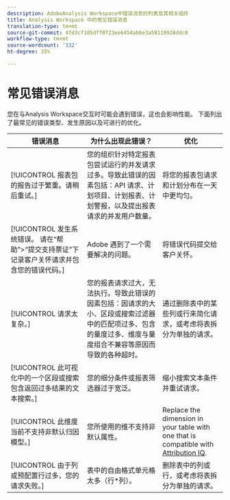 ```yaml
---
description: AdobeAnalysis Workspace中错误消息的列表及其相关组件
title: Analysis Workspace 中的常见错误消息
translation-type: tm+mt
source-git-commit: 4fd3cf105dff0723ee6454ab6e3a58119928ddc0
workflow-type: tm+mt
source-wordcount: '332'
ht-degree: 35%

---
```



# 常见错误消息

您在与Analysis Workspace交互时可能会遇到错误，这也会影响性能。 下面列出了最常见的错误类型、发生原因以及可进行的优化。

| 错误消息 | 为什么出现此错误？ | 优化 |
| --- | --- | --- |
| [!UICONTROL 报表包的报告过于繁重。请稍后重试。] | 您的组织针对特定报表包尝试运行的并发请求过多。导致此错误的因素包括：API 请求、计划项目、计划报表、计划警报，以及提出报表请求的并发用户数量。 | 将您的报表包请求和计划分布在一天中更均匀。 |
| [!UICONTROL 发生系统错误。 请在“帮助”>“提交支持票证”下记录客户关怀请求并包含您的错误代码。] | Adobe 遇到了一个需要解决的问题。 | 将错误代码提交给客户关怀。 |
| [!UICONTROL 请求太复杂。] | 您的报表请求过大，无法执行。导致此错误的因素包括：因请求的大小、区段或搜索过滤器中的匹配项过多、包含的量度过多、维度与量度组合不兼容等原因而导致的各种超时。 | 通过删除表中的某些列或行来简化请求，或考虑将表拆分为单独的请求。 |
| [!UICONTROL 此可视化中的一个区段或搜索包含返回过多结果的文本搜索。] | 您的细分条件或报表筛选器过于宽泛。 | 缩小搜索文本条件并重试请求。 |
| [!UICONTROL 此维度当前不支持非默认归因模型。] | 您所使用的维不支持非默认属性。 | Replace the dimension in your table with one that is compatible with [Attribution IQ](/help/analyze/analysis-workspace/attribution/overview.md). |
| [!UICONTROL 由于列或预配置行过多，您的请求失败。] | 表中的自由格式单元格太多（行*列）。 | 删除表中的列或行，或考虑将表拆分为单独的请求。 |

